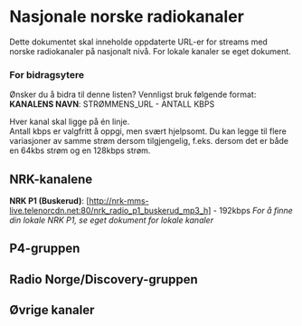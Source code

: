 # Nasjonale norske radiokanaler
Dette dokumentet skal inneholde oppdaterte URL-er for streams med norske radiokanaler på nasjonalt nivå. For lokale kanaler se eget dokument.



### For bidragsytere
Ønsker du å bidra til denne listen? Vennligst bruk følgende format:  
**KANALENS NAVN**: STRØMMENS_URL - ANTALL KBPS

Hver kanal skal ligge på én linje.  
Antall kbps er valgfritt å oppgi, men svært hjelpsomt. Du kan legge til flere variasjoner av samme strøm dersom tilgjengelig, f.eks. dersom det er både en 64kbs strøm og en 128kbps strøm.



## NRK-kanalene

**NRK P1 (Buskerud)**: [http://nrk-mms-live.telenorcdn.net:80/nrk_radio_p1_buskerud_mp3_h] - 192kbps
_For å finne din lokale NRK P1, se eget dokument for lokale kanaler_

## P4-gruppen


## Radio Norge/Discovery-gruppen


## Øvrige kanaler


